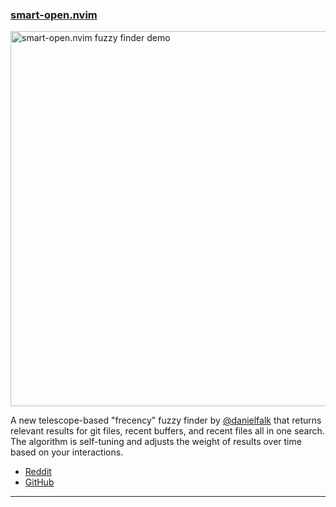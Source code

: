 <h3 id="new-smart-open">
  <a href="#new-smart-open">
    <span class="icon-text">
      <span class="icon">
        <i class="fa-solid fa-book"></i>
      </span>
    </span>
    <span>smart-open.nvim</span>
  </a>
</h3>

<img alt="smart-open.nvim fuzzy finder demo" src="https://camo.githubusercontent.com/f1f3cb33cf7f80b041ab5fc2bfc0ec6a590b65cef16ce295d110080dab93c264/68747470733a2f2f692e696d6775722e636f6d2f4753686b67586d2e676966" width=600px>

A new telescope-based "frecency" fuzzy finder by [@danielfalk](https://github.com/danielfalk) that returns relevant results for git files, recent buffers, and recent files all in one search. The algorithm is self-tuning and adjusts the weight of results over time based on your interactions.

- [Reddit](https://www.reddit.com/r/neovim/comments/10brday/smartopennvim_an_adaptive_fuzzy_file_finder_plugin/)
- [GitHub](https://github.com/danielfalk/smart-open.nvim)

---
